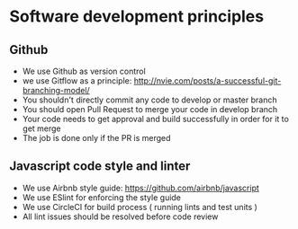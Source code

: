 # Software development principles

## Github
* We use Github as version control
* we use Gitflow as a principle: http://nvie.com/posts/a-successful-git-branching-model/
* You shouldn't directly commit any code to develop or master branch
* You should open Pull Request to merge your code in develop branch
* Your code needs to get approval and build successfully in order for it to get merge 
* The job is done only if the PR is merged

## Javascript code style and linter
* We use Airbnb style guide: https://github.com/airbnb/javascript
* We use ESlint for enforcing the style guide
* We use CircleCI for build process ( running lints and test units )
* All lint issues should be resolved before code review
